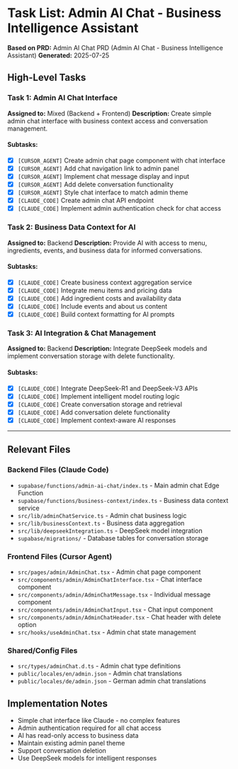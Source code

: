 # Task List: Admin AI Chat - Business Intelligence Assistant
**Based on PRD:** Admin AI Chat PRD (Admin AI Chat - Business Intelligence Assistant)
**Generated:** 2025-07-25

## High-Level Tasks

### Task 1: Admin AI Chat Interface
**Assigned to:** Mixed (Backend + Frontend)
**Description:** Create simple admin chat interface with business context access and conversation management.

#### Subtasks:
- [x] `[CURSOR_AGENT]` Create admin chat page component with chat interface
- [x] `[CURSOR_AGENT]` Add chat navigation link to admin panel
- [x] `[CURSOR_AGENT]` Implement chat message display and input
- [x] `[CURSOR_AGENT]` Add delete conversation functionality
- [x] `[CURSOR_AGENT]` Style chat interface to match admin theme
- [x] `[CLAUDE_CODE]` Create admin chat API endpoint
- [x] `[CLAUDE_CODE]` Implement admin authentication check for chat access

### Task 2: Business Data Context for AI
**Assigned to:** Backend
**Description:** Provide AI with access to menu, ingredients, events, and business data for informed conversations.

#### Subtasks:
- [x] `[CLAUDE_CODE]` Create business context aggregation service
- [x] `[CLAUDE_CODE]` Integrate menu items and pricing data
- [x] `[CLAUDE_CODE]` Add ingredient costs and availability data
- [x] `[CLAUDE_CODE]` Include events and about us content
- [x] `[CLAUDE_CODE]` Build context formatting for AI prompts

### Task 3: AI Integration & Chat Management
**Assigned to:** Backend
**Description:** Integrate DeepSeek models and implement conversation storage with delete functionality.

#### Subtasks:
- [x] `[CLAUDE_CODE]` Integrate DeepSeek-R1 and DeepSeek-V3 APIs
- [x] `[CLAUDE_CODE]` Implement intelligent model routing logic
- [x] `[CLAUDE_CODE]` Create conversation storage and retrieval
- [x] `[CLAUDE_CODE]` Add conversation delete functionality
- [x] `[CLAUDE_CODE]` Implement context-aware AI responses

---

## Relevant Files

### Backend Files (Claude Code)
- `supabase/functions/admin-ai-chat/index.ts` - Main admin chat Edge Function
- `supabase/functions/business-context/index.ts` - Business data context service
- `src/lib/adminChatService.ts` - Admin chat business logic
- `src/lib/businessContext.ts` - Business data aggregation
- `src/lib/deepseekIntegration.ts` - DeepSeek model integration
- `supabase/migrations/` - Database tables for conversation storage

### Frontend Files (Cursor Agent)
- `src/pages/admin/AdminChat.tsx` - Admin chat page component
- `src/components/admin/AdminChatInterface.tsx` - Chat interface component
- `src/components/admin/AdminChatMessage.tsx` - Individual message component
- `src/components/admin/AdminChatInput.tsx` - Chat input component
- `src/components/admin/AdminChatHeader.tsx` - Chat header with delete option
- `src/hooks/useAdminChat.tsx` - Admin chat state management

### Shared/Config Files
- `src/types/adminChat.d.ts` - Admin chat type definitions
- `public/locales/en/admin.json` - Admin chat translations
- `public/locales/de/admin.json` - German admin chat translations

## Implementation Notes
- Simple chat interface like Claude - no complex features
- Admin authentication required for all chat access
- AI has read-only access to business data
- Maintain existing admin panel theme
- Support conversation deletion
- Use DeepSeek models for intelligent responses 